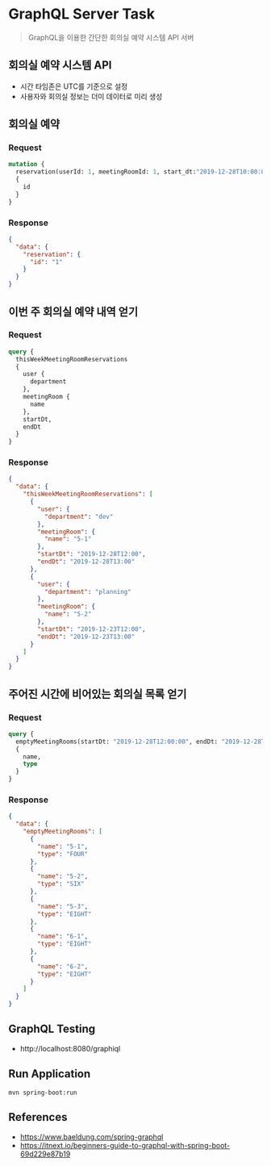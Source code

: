 # GraphQL Server Task
> GraphQL을 이용한 간단한 회의실 예약 시스템 API 서버

## 회의실 예약 시스템 API
- 시간 타임존은 UTC를 기준으로 설정
- 사용자와 회의실 정보는 더미 데이터로 미리 생성

## 회의실 예약

### Request
```graphql
mutation {
  reservation(userId: 1, meetingRoomId: 1, start_dt:"2019-12-28T10:00:00", end_dt:"2019-12-28T11:00:00") 
  {
    id
  }
}
```

### Response
```json
{
  "data": {
    "reservation": {
      "id": "1"
    }
  }
}
```

## 이번 주 회의실 예약 내역 얻기

### Request
```graphql
query {
  thisWeekMeetingRoomReservations
  {
    user {
      department
    },
    meetingRoom {
      name
    },
    startDt,
    endDt
  }
}
```

### Response
```json
{
  "data": {
    "thisWeekMeetingRoomReservations": [
      {
        "user": {
          "department": "dev"
        },
        "meetingRoom": {
          "name": "5-1"
        },
        "startDt": "2019-12-28T12:00",
        "endDt": "2019-12-28T13:00"
      },
      {
        "user": {
          "department": "planning"
        },
        "meetingRoom": {
          "name": "5-2"
        },
        "startDt": "2019-12-23T12:00",
        "endDt": "2019-12-23T13:00"
      }
    ]
  }
}
```

## 주어진 시간에 비어있는 회의실 목록 얻기

### Request
```graphql
query {
  emptyMeetingRooms(startDt: "2019-12-28T12:00:00", endDt: "2019-12-28T12:59:00")
  {
    name,
    type
  }
}
```

### Response
```json
{
  "data": {
    "emptyMeetingRooms": [
      {
        "name": "5-1",
        "type": "FOUR"
      },
      {
        "name": "5-2",
        "type": "SIX"
      },
      {
        "name": "5-3",
        "type": "EIGHT"
      },
      {
        "name": "6-1",
        "type": "EIGHT"
      },
      {
        "name": "6-2",
        "type": "EIGHT"
      }
    ]
  }
}
```

## GraphQL Testing
- http://localhost:8080/graphiql

## Run Application
```
mvn spring-boot:run
```

## References
- https://www.baeldung.com/spring-graphql
- https://itnext.io/beginners-guide-to-graphql-with-spring-boot-69d229e87b19